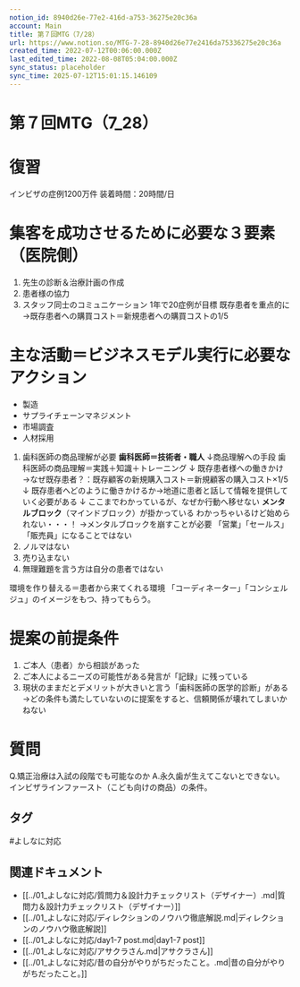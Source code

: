 ```yaml
---
notion_id: 8940d26e-77e2-416d-a753-36275e20c36a
account: Main
title: 第７回MTG（7/28）
url: https://www.notion.so/MTG-7-28-8940d26e77e2416da75336275e20c36a
created_time: 2022-07-12T00:06:00.000Z
last_edited_time: 2022-08-08T05:04:00.000Z
sync_status: placeholder
sync_time: 2025-07-12T15:01:15.146109
---
```

# 第７回MTG（7_28）

# 復習
インビザの症例1200万件
装着時間：20時間/日
# 集客を成功させるために必要な３要素（医院側）
1. 先生の診断＆治療計画の作成
1. 患者様の協力
1. スタッフ同士のコミュニケーション
1年で20症例が目標
既存患者を重点的に
→既存患者への購買コスト＝新規患者への購買コストの1/5
# 主な活動＝ビジネスモデル実行に必要なアクション
- 製造
- サプライチェーンマネジメント
- 市場調査
- 人材採用
1. 歯科医師の商品理解が必要
  **歯科医師＝技術者・職人**
  ↓商品理解への手段
  歯科医師の商品理解＝実践＋知識＋トレーニング
  ↓
  既存患者様への働きかけ→なぜ既存患者？：既存顧客の新規購入コスト＝新規顧客の購入コスト×1/5
  ↓
  既存患者へどのように働きかけるか→地道に患者と話して情報を提供していく必要がある
  ↓
  ここまでわかっているが、なぜか行動へ移せない
  **メンタルブロック**（マインドブロック）が掛かっている
  わかっちゃいるけど始められない・・・！
  →メンタルブロックを崩すことが必要
  「営業」「セールス」「販売員」になることではない
  1. ノルマはない
  1. 売り込まない
  1. 無理難題を言う方は自分の患者ではない
  
  環境を作り替える＝患者から来てくれる環境
  「コーディネーター」「コンシェルジュ」のイメージをもつ、持ってもらう。
  
  # 提案の前提条件
  1. ご本人（患者）から相談があった
  1. ご本人によるニーズの可能性がある発言が「記録」に残っている
  1. 現状のままだとデメリットが大きいと言う「歯科医師の医学的診断」がある
  →どの条件も満たしていないのに提案をすると、信頼関係が壊れてしまいかねない
  # 質問
  Q.矯正治療は入試の段階でも可能なのか
  A.永久歯が生えてこないとできない。インビザラインファースト（こども向けの商品）の条件。

## タグ

#よしなに対応 

## 関連ドキュメント

- [[../01_よしなに対応/質問力＆設計力チェックリスト（デザイナー）.md|質問力＆設計力チェックリスト（デザイナー）]]
- [[../01_よしなに対応/ディレクションのノウハウ徹底解説.md|ディレクションのノウハウ徹底解説]]
- [[../01_よしなに対応/day1-7 post.md|day1-7 post]]
- [[../01_よしなに対応/アサクラさん.md|アサクラさん]]
- [[../01_よしなに対応/昔の自分がやりがちだったこと。.md|昔の自分がやりがちだったこと。]]
